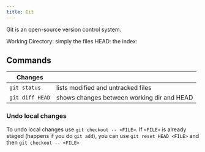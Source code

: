 ```yaml
---
title: Git
---
```


Git is an open-source version control system.

Working Directory: simply the files
HEAD: the
index:


## Commands

| Changes | |
|---|---|
| `git status` | lists modified and untracked files |
| `git diff HEAD` | shows changes between working dir and HEAD |

### Undo local changes
To undo local changes use `git checkout -- <FILE>`. If `<FILE>` is already staged (happens if you do `git add`), you can use `git reset HEAD <FILE>` and then `git checkout -- <FILE>`
